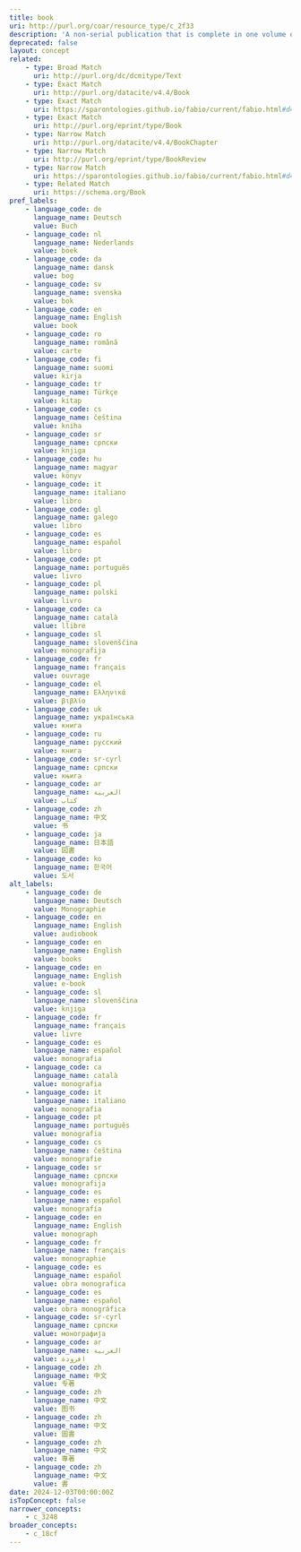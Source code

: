 ```yaml
---
title: book
uri: http://purl.org/coar/resource_type/c_2f33
description: 'A non-serial publication that is complete in one volume or a designated finite number of volumes. [Source: Adapted from http://purl.org/eprint/type/Book]'
deprecated: false
layout: concept
related:
    - type: Broad Match
      uri: http://purl.org/dc/dcmitype/Text
    - type: Exact Match
      uri: http://purl.org/datacite/v4.4/Book
    - type: Exact Match
      uri: https://sparontologies.github.io/fabio/current/fabio.html#d4e2263
    - type: Exact Match
      uri: http://purl.org/eprint/type/Book
    - type: Narrow Match
      uri: http://purl.org/datacite/v4.4/BookChapter
    - type: Narrow Match
      uri: http://purl.org/eprint/type/BookReview
    - type: Narrow Match
      uri: https://sparontologies.github.io/fabio/current/fabio.html#d4e2300
    - type: Related Match
      uri: https://schema.org/Book
pref_labels:
    - language_code: de
      language_name: Deutsch
      value: Buch
    - language_code: nl
      language_name: Nederlands
      value: boek
    - language_code: da
      language_name: dansk
      value: bog
    - language_code: sv
      language_name: svenska
      value: bok
    - language_code: en
      language_name: English
      value: book
    - language_code: ro
      language_name: română
      value: carte
    - language_code: fi
      language_name: suomi
      value: kirja
    - language_code: tr
      language_name: Türkçe
      value: kitap
    - language_code: cs
      language_name: čeština
      value: kniha
    - language_code: sr
      language_name: српски
      value: knjiga
    - language_code: hu
      language_name: magyar
      value: könyv
    - language_code: it
      language_name: italiano
      value: libro
    - language_code: gl
      language_name: galego
      value: libro
    - language_code: es
      language_name: español
      value: libro
    - language_code: pt
      language_name: português
      value: livro
    - language_code: pl
      language_name: polski
      value: livro
    - language_code: ca
      language_name: català
      value: llibre
    - language_code: sl
      language_name: slovenščina
      value: monografija
    - language_code: fr
      language_name: français
      value: ouvrage
    - language_code: el
      language_name: Ελληνικά
      value: βιβλίο
    - language_code: uk
      language_name: українська
      value: книга
    - language_code: ru
      language_name: русский
      value: книга
    - language_code: sr-cyrl
      language_name: српски
      value: књига
    - language_code: ar
      language_name: العربية
      value: كتاب
    - language_code: zh
      language_name: 中文
      value: 书
    - language_code: ja
      language_name: 日本語
      value: 図書
    - language_code: ko
      language_name: 한국어
      value: 도서
alt_labels:
    - language_code: de
      language_name: Deutsch
      value: Monographie
    - language_code: en
      language_name: English
      value: audiobook
    - language_code: en
      language_name: English
      value: books
    - language_code: en
      language_name: English
      value: e-book
    - language_code: sl
      language_name: slovenščina
      value: knjiga
    - language_code: fr
      language_name: français
      value: livre
    - language_code: es
      language_name: español
      value: monografia
    - language_code: ca
      language_name: català
      value: monografia
    - language_code: it
      language_name: italiano
      value: monografia
    - language_code: pt
      language_name: português
      value: monografia
    - language_code: cs
      language_name: čeština
      value: monografie
    - language_code: sr
      language_name: српски
      value: monografija
    - language_code: es
      language_name: español
      value: monografía
    - language_code: en
      language_name: English
      value: monograph
    - language_code: fr
      language_name: français
      value: monographie
    - language_code: es
      language_name: español
      value: obra monografica
    - language_code: es
      language_name: español
      value: obra monográfica
    - language_code: sr-cyrl
      language_name: српски
      value: монографија
    - language_code: ar
      language_name: العربية
      value: افرودة
    - language_code: zh
      language_name: 中文
      value: 专著
    - language_code: zh
      language_name: 中文
      value: 图书
    - language_code: zh
      language_name: 中文
      value: 圖書
    - language_code: zh
      language_name: 中文
      value: 專著
    - language_code: zh
      language_name: 中文
      value: 書
date: 2024-12-03T00:00:00Z
isTopConcept: false
narrower_concepts:
    - c_3248
broader_concepts:
    - c_18cf
---
```



